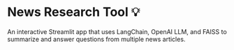 # News Research Tool 💡

An interactive Streamlit app that uses LangChain, OpenAI LLM, and FAISS to summarize and answer questions from multiple news articles.
